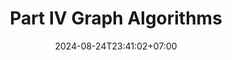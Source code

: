 ---
weight: 999
title: "Part IV Graph Algorithms"
description: ""
icon: "article"
date: "2024-08-24T23:41:02+07:00"
lastmod: "2024-08-24T23:41:02+07:00"
draft: false
toc: true
---